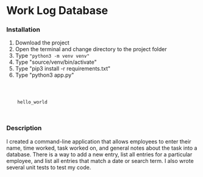 # Work Log Database

### Installation

1. Download the project
2. Open the terminal and change directory to the project folder
3. Type <code>"python3 -m venv venv"</code>
4. Type "source/venv/bin/activate"
5. Type "pip3 install -r requirements.txt"
6. Type "python3 app.py"

<code>
  <div>
    hello_world
  </div>
</code>

### Description

I created a command-line application that allows employees to enter their name, time worked, task worked on, and general notes about the task into a database. There is a way to add a new entry, list all entries for a particular employee, and list all entries that match a date or search term. I also wrote several unit tests to test my code.
